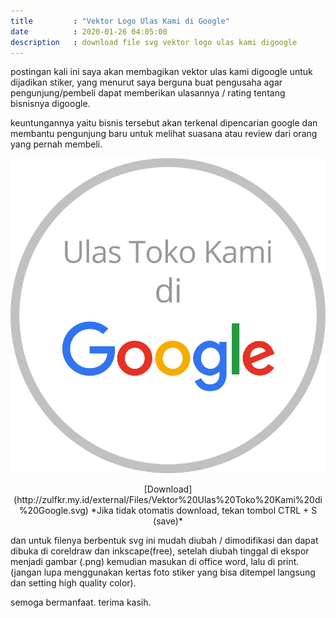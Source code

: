```yaml
---
title         : "Vektor Logo Ulas Kami di Google"
date          : 2020-01-26 04:05:00
description   : download file svg vektor logo ulas kami digoogle
---
```


postingan kali ini saya akan membagikan vektor ulas kami digoogle untuk dijadikan stiker, yang menurut saya berguna buat pengusaha agar pengunjung/pembeli dapat memberikan ulasannya / rating tentang bisnisnya digoogle.

keuntungannya yaitu bisnis tersebut akan terkenal dipencarian google dan membantu pengunjung baru untuk melihat suasana atau review dari orang yang pernah membeli.

![Ulas toko kami](/assets/post/Ulas%20Toko%20Kami%20di%20Google.png#center)
<div style='display:block;text-align:center;'>[Download](http://zulfkr.my.id/external/Files/Vektor%20Ulas%20Toko%20Kami%20di%20Google.svg)
*Jika tidak otomatis download, tekan tombol CTRL + S (save)*</div>

dan untuk filenya berbentuk svg ini mudah diubah / dimodifikasi dan dapat dibuka di coreldraw dan inkscape(free), setelah diubah tinggal di ekspor menjadi gambar (.png) kemudian masukan di office word, lalu di print. (jangan lupa menggunakan kertas foto stiker yang bisa ditempel langsung dan setting high quality color).

semoga bermanfaat.
terima kasih.

